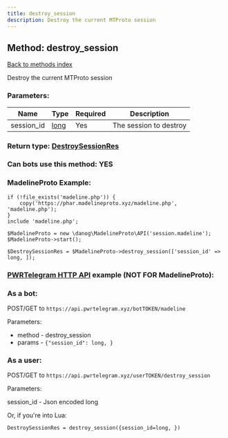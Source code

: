 ```yaml
---
title: destroy_session
description: Destroy the current MTProto session
---
```

## Method: destroy\_session  
[Back to methods index](index.md)


Destroy the current MTProto session

### Parameters:

| Name     |    Type       | Required | Description |
|----------|---------------|----------|-------------|
|session\_id|[long](../types/long.md) | Yes|The session to destroy|


### Return type: [DestroySessionRes](../types/DestroySessionRes.md)

### Can bots use this method: **YES**


### MadelineProto Example:


```
if (!file_exists('madeline.php')) {
    copy('https://phar.madelineproto.xyz/madeline.php', 'madeline.php');
}
include 'madeline.php';

$MadelineProto = new \danog\MadelineProto\API('session.madeline');
$MadelineProto->start();

$DestroySessionRes = $MadelineProto->destroy_session(['session_id' => long, ]);
```

### [PWRTelegram HTTP API](https://pwrtelegram.xyz) example (NOT FOR MadelineProto):

### As a bot:

POST/GET to `https://api.pwrtelegram.xyz/botTOKEN/madeline`

Parameters:

* method - destroy_session
* params - `{"session_id": long, }`



### As a user:

POST/GET to `https://api.pwrtelegram.xyz/userTOKEN/destroy_session`

Parameters:

session_id - Json encoded long




Or, if you're into Lua:

```
DestroySessionRes = destroy_session({session_id=long, })
```

